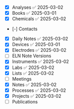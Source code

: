- [x] Analyses ✅ 2025-03-02
- [x] Books ✅ 2025-03-01
- [x] Chemicals ✅ 2025-03-02
- [-] Contacts
- [x] Daily Notes ✅ 2025-03-02
- [x] Devices ✅ 2025-03-01
- [x] Electrodes ✅ 2025-03-02
- [ ] ELN Note Versions
- [x] Instruments ✅ 2025-03-02
- [x] Labs ✅ 2025-03-02
- [x] Lists ✅ 2025-03-02
- [ ] Meetings
- [x] Notes ✅ 2025-03-02
- [x] Processes ✅ 2025-03-02
- [x] Projects ✅ 2025-03-02
- [ ] Publications